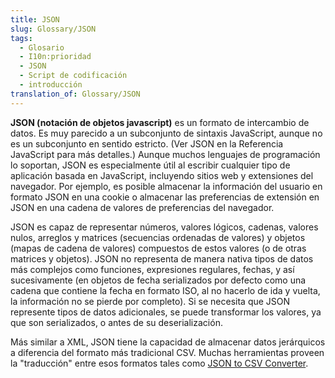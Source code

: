 ```yaml
---
title: JSON
slug: Glossary/JSON
tags:
  - Glosario
  - I10n:prioridad
  - JSON
  - Script de codificación
  - introducción
translation_of: Glossary/JSON
---
```


**JSON (notación de objetos javascript)** es un formato de intercambio de datos. Es muy parecido a un subconjunto de sintaxis JavaScript, aunque no es un subconjunto en sentido estricto. (Ver JSON en la Referencia JavaScript para más detalles.) Aunque muchos lenguajes de programación lo soportan, JSON es especialmente útil al escribir cualquier tipo de aplicación basada en JavaScript, incluyendo sitios web y extensiones del navegador. Por ejemplo, es posible almacenar la información del usuario en formato JSON en una cookie o almacenar las preferencias de extensión en JSON en una cadena de valores de preferencias del navegador.

JSON es capaz de representar números, valores lógicos, cadenas, valores nulos, arreglos y matrices (secuencias ordenadas de valores) y objetos (mapas de cadena de valores) compuestos de estos valores (o de otras matrices y objetos). JSON no representa de manera nativa tipos de datos más complejos como funciones, expresiones regulares, fechas, y así sucesivamente (en objetos de fecha serializados por defecto como una cadena que contiene la fecha en formato ISO, al no hacerlo de ida y vuelta, la información no se pierde por completo). Si se necesita que JSON represente tipos de datos adicionales, se puede transformar los valores, ya que son serializados, o antes de su deserialización.

Más similar a XML, JSON tiene la capacidad de almacenar datos jerárquicos a diferencia del formato más tradicional CSV. Muchas herramientas proveen la "traducción" entre esos formatos tales como [JSON to CSV Converter](https://json-csv.com).
